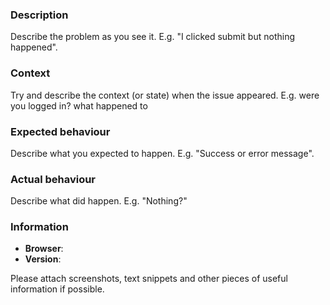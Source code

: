 ### Description
Describe the problem as you see it. E.g. "I clicked submit but nothing happened".

### Context
Try and describe the context (or state) when the issue appeared. E.g. were you logged in? what happened to 

### Expected behaviour
Describe what you expected to happen. E.g. "Success or error message".

### Actual behaviour
Describe what did happen. E.g. "Nothing?" 

### Information
 - **Browser**:
 - **Version**:
 
Please attach screenshots, text snippets and other pieces of useful information if possible.
